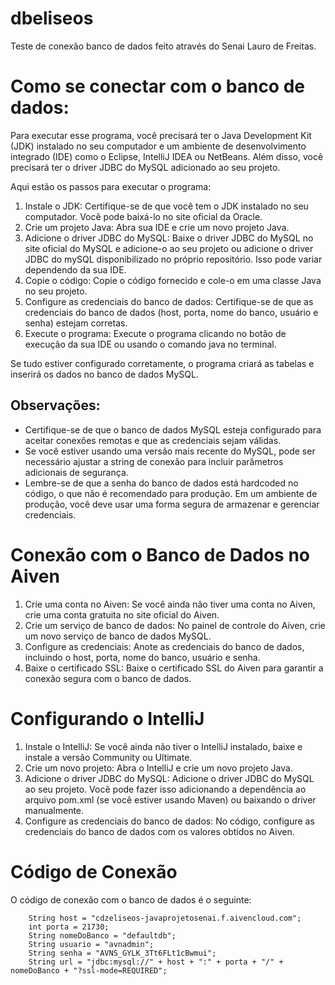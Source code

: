 # dbeliseos
Teste de conexão banco de dados feito através do Senai Lauro de Freitas.

# Como se conectar com o banco de dados:

Para executar esse programa, você precisará ter o Java Development Kit (JDK) instalado no seu computador e um ambiente de desenvolvimento integrado (IDE) como o Eclipse, IntelliJ IDEA ou NetBeans. Além disso, você precisará ter o driver JDBC do MySQL adicionado ao seu projeto.

Aqui estão os passos para executar o programa:

1. Instale o JDK: Certifique-se de que você tem o JDK instalado no seu computador. Você pode baixá-lo no site oficial da Oracle.
2. Crie um projeto Java: Abra sua IDE e crie um novo projeto Java.
3. Adicione o driver JDBC do MySQL: Baixe o driver JDBC do MySQL no site oficial do MySQL e adicione-o ao seu projeto ou adicione o driver JDBC do mySQL disponibilizado no próprio repositório. Isso pode variar dependendo da sua IDE.
4. Copie o código: Copie o código fornecido e cole-o em uma classe Java no seu projeto.
5. Configure as credenciais do banco de dados: Certifique-se de que as credenciais do banco de dados (host, porta, nome do banco, usuário e senha) estejam corretas.
6. Execute o programa: Execute o programa clicando no botão de execução da sua IDE ou usando o comando java no terminal.

Se tudo estiver configurado corretamente, o programa criará as tabelas e inserirá os dados no banco de dados MySQL.

## Observações:

- Certifique-se de que o banco de dados MySQL esteja configurado para aceitar conexões remotas e que as credenciais sejam válidas.
- Se você estiver usando uma versão mais recente do MySQL, pode ser necessário ajustar a string de conexão para incluir parâmetros adicionais de segurança.
- Lembre-se de que a senha do banco de dados está hardcoded no código, o que não é recomendado para produção. Em um ambiente de produção, você deve usar uma forma segura de armazenar e gerenciar credenciais.

# Conexão com o Banco de Dados no Aiven

1. Crie uma conta no Aiven: Se você ainda não tiver uma conta no Aiven, crie uma conta gratuita no site oficial do Aiven.
2. Crie um serviço de banco de dados: No painel de controle do Aiven, crie um novo serviço de banco de dados MySQL.
3. Configure as credenciais: Anote as credenciais do banco de dados, incluindo o host, porta, nome do banco, usuário e senha.
4. Baixe o certificado SSL: Baixe o certificado SSL do Aiven para garantir a conexão segura com o banco de dados.

# Configurando o IntelliJ

1. Instale o IntelliJ: Se você ainda não tiver o IntelliJ instalado, baixe e instale a versão Community ou Ultimate.
2. Crie um novo projeto: Abra o IntelliJ e crie um novo projeto Java.
3. Adicione o driver JDBC do MySQL: Adicione o driver JDBC do MySQL ao seu projeto. Você pode fazer isso adicionando a dependência ao arquivo pom.xml (se você estiver usando Maven) ou baixando o driver manualmente.
4. Configure as credenciais do banco de dados: No código, configure as credenciais do banco de dados com os valores obtidos no Aiven.

# Código de Conexão
O código de conexão com o banco de dados é o seguinte:

        String host = "cdzeliseos-javaprojetosenai.f.aivencloud.com";
        int porta = 21730;
        String nomeDoBanco = "defaultdb";
        String usuario = "avnadmin";
        String senha = "AVNS_GYLK_3Tt6FLt1cBwmui";
        String url = "jdbc:mysql://" + host + ":" + porta + "/" + nomeDoBanco + "?ssl-mode=REQUIRED";


